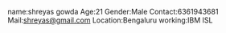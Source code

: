 name:shreyas gowda
Age:21
Gender:Male
Contact:6361943681
Mail:shreyas@gmail.com
Location:Bengaluru
working:IBM ISL